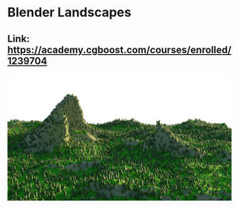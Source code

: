 # Blender Landscapes
## Link: https://academy.cgboost.com/courses/enrolled/1239704

![](./landscape_1.png)
